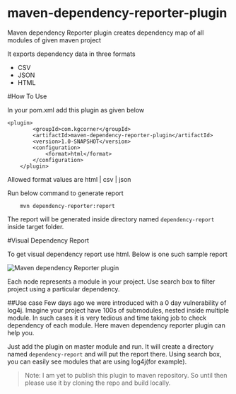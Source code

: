# maven-dependency-reporter-plugin
Maven dependency Reporter plugin creates dependency map of all modules of given maven project

It exports dependency data in three formats
* CSV
* JSON
* HTML

#How To Use

In your pom.xml add this plugin as given below
```
<plugin>
        <groupId>com.kgcorner</groupId>
        <artifactId>maven-dependency-reporter-plugin</artifactId>
        <version>1.0-SNAPSHOT</version>
        <configuration>
            <format>html</format>
        </configuration>
    </plugin>
```

Allowed format values are html | csv | json

Run below command to generate report
```
    mvn dependency-reporter:report
```
The report will be generated inside directory named `dependency-report` inside target folder.

#Visual Dependency Report

To get visual dependency report use html. Below is one such sample report

![Maven dependency Reporter plugin](https://i.pinimg.com/564x/74/53/a0/7453a080c12c47e03714845dff85e585.jpg)

Each node represents a module in your project. Use search box to filter project using a particular dependency.


##Use case
Few days ago we were introduced with a 0 day vulnerability of log4j. Imagine your project have 100s of submodules, 
nested inside multiple module. In such cases it is very tedious and time taking job to check dependency of each module.
Here maven dependency reporter plugin can help you. 

Just add the plugin on master module and run. It will create a directory named `dependency-report` and will put the report there.
Using search box, you can easily see modules that are using log4j(for example). 


>Note: I am yet to publish this plugin to maven repository. So until then please use it by cloning the repo and build locally.

 